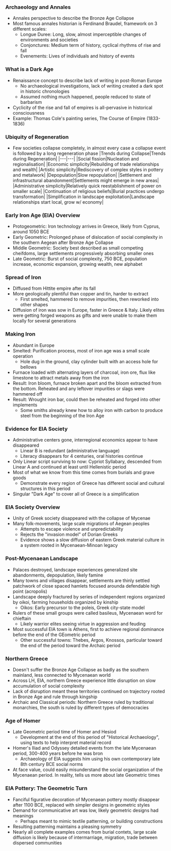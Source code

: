 ### Archaeology and Annales
 - Annales perspective to describe the Bronze Age Collapse
 - Most famous annales historian is Ferdinand Braudel, framework on 3 different scales:
	 - Longue Duree: Long, slow, almost imperceptible changes of environments and societies
	 - Conjonctures: Medium term of history, cyclical rhythms of rise and fall
	 - Evenements: Lives of individuals and history of events

### What is a Dark Age
 - Renaissance concept to describe lack of writing in post-Roman Europe
	 - No archaeological investigations, lack of writing created a dark spot in historic chronologies
	 - Assumed nothing  much happened, people reduced to state of barbarism
 - Cyclicity of the rise and fall of empires is all-pervasive in historical consciousness
 - Example: Thomas Cole's painting series, The Course of Empire (1833-1836)

### Ubiquity of Regeneration
 - Few societies collapse completely, in almost every case a collapse event is followed by a long regeneration phase
|Trends during Collapse|Trends during Regeneration|
|---|---|
|Social fission|Nucleation and regionalisation|
|Economic simplicity|Rebuilding of trade relationships and wealth|
|Artistic simplicity|Rediscovery of complex styles in pottery and metalwork|
|Depopulation|Slow repopulation|
|Settlement and infrastructural abandonment|Settlements might emerge in new areas|
|Administrative simplicity|Relatively quick reestablishment of power on smaller scale|
|Continuation of religious beliefs|Burial practices undergo transformation|
|Simplification in landscape exploitation|Landscape relationships start local, grow w/ economy|

### Early Iron Age (EIA) Overview
 - Protogeometric: Iron technology arrives in Greece, likely from Cyprus, around 1050 BCE
 - Early Geometric: Prolonged phase of dislocation of social complexity in the southern Aegean after Bronze Age Collapse
 - Middle Geometric: Society best described as small competing cheifdoms, large settlements progressively absorbing smaller ones
 - Late Geometric: Burst of social complexity, 750 BCE, population increase, economic expansion, growing wealth, new alphabet

### Spread of Iron
 - Diffused from Hittite empire after its fall
 - More geologically plentiful than copper and tin, harder to extract
	 - First smelted, hammered to remove impurities, then reworked into other shapes
 - Diffusion of iron was sow in Europe, faster in Greece & Italy. Likely elites were getting forged weapons as gifts and were unable to make them locally for several generations

### Making Iron
 - Abundant in Europe
 - Smelted: Purification process, most of iron age was a small scale operation
	 - Hole dug in the ground, clay cylinder built with an access hole for bellows
 - Furnace loaded with alternating layers of charcoal, iron ore, flux like limestone to attract metals away from the iron
 - Result: Iron bloom, furnace broken apart and the bloom extracted from the bottom. Reheated and any leftover impurities or slags were hammered off
 - Result: Wrought iron bar, could then be reheated and forged into other implements
	 - Some smiths already knew how to alloy iron with carbon to produce steel from the beginning of the Iron Age

### Evidence for EIA Society
 - Administrative centers gone, interregional economics appear to have disappeared
	 - Linear B is redundant (administrative language)
	 - Literacy disappears for 4 centuries, oral histories continue
 - Only Linear script surviving to now: Cypriot Syllabary, descended from Linear A and continued at least until Hellenistic period
 - Most of what we know from this time comes from burials and grave goods
	 - Demonstrate every region of Greece has different social and cultural structures in this period
 - Singular "Dark Age" to cover all of Greece is a simplification

### EIA Society Overview
 - Unity of Greek society disappeared with the collapse of Mycenae
 - Many folk-movements, large scale migrations of Aegean peoples
	 - Attempts to escape violence and unpredictability
	 - Rejects the "invasion model" of Dorian Greeks
	 - Evidence shows a slow diffusion of eastern Greek material culture in a system rooted in Mycenaean-Minoan legacy

### Post-Mycenaean Landscape
 - Palaces destroyed, landscape experiences generalized site abandonments, depopulation, likely famine
 - Many towns and villages disappear, settlements are thinly settled patchwork of close spaced hamlets focused arounda defendable high point (acropolis)
 - Landscape deeply fractured by series of independent regions organized by oikoi, farming households organized by kinship
	 - Oikos: Early precursor to the poleis, Greek city-state model
 - Rulers of these small groups were called basileus, Mycenaean word for chieftain
	 - Likely warrior elites seeing virtue in aggression and feuding
 - Most successful EIA town is Athens, first to achieve regional dominance before the end of the GEometric period
	 - Other successful towns: Thebes, Argos, Knossos, particular toward the end of the period toward the Archaic period

### Northern Greece
 - Doesn't suffer the Bronze Age Collapse as badly as the southern mainland, less connected to Mycenaean world
 - Across LH, EIA, northern Greece experience little disruption on slow accumulation of social complexity
 - Lack of disruption meant these territories continued on trajectory rooted in Bronze Age and rule through kingship
 - Archaic and Classical periods: Northern Greece ruled by traditional monarchies, the south is ruled by different types of democracies

### Age of Homer
 - Late Geometric period time of Homer and Hesiod
	 - Development at the end of this period of "Historical Archaeology", using texts to help interpret material record
 - Homer's Iliad and Odyssey detailed events from the late Mycenaean period, 300-400 years before he was bron
	 - Archaeology of EIA suggests him using his own contemporary late 8th century BCE social norms
 - At face value, could easily misunderstand the social organization of the Mycenaean period. In reality, tells us more about late Geometric times

### EIA Pottery: The Geometric Turn
 - Fanciful figurative decoration of Mycenaean pottery mostly disappear after 1100 BCE, replaced with simpler designs in geometric styles
 - Demand for communicative art was low, likely geometric designs had meanings
	 - Perhaps meant to mimic textile patterning, or building constructions
 - Resulting patterning maintains a pleasing symmetry
 - Nearly all complete examples comes from burial contets, large scale diffusion is likely because of intermarriage, migration, trade between dispersed communities

